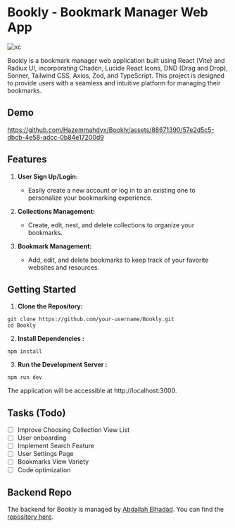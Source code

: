 # Bookly - Bookmark Manager Web App

![xc](https://github.com/Hazemmahdyx/Bookly/assets/88671390/5b535445-7524-4c7e-986b-ab1df53508d8)


Bookly is a bookmark manager web application built using React (Vite) and Radiux UI, incorporating Chadcn, Lucide React Icons, DND (Drag and Drop), Sonner, Tailwind CSS, Axios, Zod, and TypeScript. This project is designed to provide users with a seamless and intuitive platform for managing their bookmarks.

## Demo

https://github.com/Hazemmahdyx/Bookly/assets/88671390/57e2d5c5-dbcb-4e58-adcc-0b84e17200d9

## Features

1. **User Sign Up/Login:**
   - Easily create a new account or log in to an existing one to personalize your bookmarking experience.

2. **Collections Management:**
   - Create, edit, nest, and delete collections to organize your bookmarks.

3. **Bookmark Management:**
   - Add, edit, and delete bookmarks to keep track of your favorite websites and resources.

## Getting Started

1. **Clone the Repository:**
  ```
git clone https://github.com/your-username/Bookly.git
cd Bookly
  ```
  
2. **Install Dependencies :**
  ```
npm install
  ```
  
3. **Run the Development Server :**
  ```
npm run dev
  ```
The application will be accessible at http://localhost:3000.


## Tasks (Todo)

- [ ] Improve Choosing Collection View List
- [ ] User onboarding
- [ ] Implement Search Feature
- [ ] User Settings Page
- [ ] Bookmarks View Variety 
- [ ] Code optimization  

## Backend Repo
The backend for Bookly is managed by [Abdallah Elhadad](https://github.com/7adidaz "Abdallah Elhadad"). You can find the [repository here](https://github.com/7adidaz/E7fazly "repository here").
